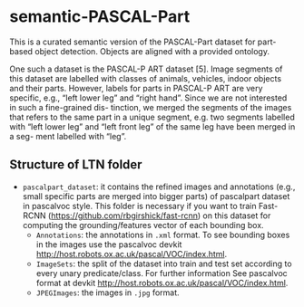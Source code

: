 # semantic-PASCAL-Part
This is a curated semantic version of the PASCAL-Part dataset for part-based object detection. Objects are aligned with a provided ontology.




One such a dataset is the PASCAL-P ART dataset
[5]. Image segments of this dataset are labelled with
classes of animals, vehicles, indoor objects and their
parts. However, labels for parts in PASCAL-P ART are
very specific, e.g., “left lower leg” and “right hand”.
Since we are not interested in such a fine-grained dis-
tinction, we merged the segments of the images that
refers to the same part in a unique segment, e.g. two
segments labelled with “left lower leg” and “left front
leg” of the same leg have been merged in a seg-
ment labelled with “leg”.


## Structure of LTN folder

- `pascalpart_dataset`: it contains the refined images and annotations (e.g., small specific parts are merged into bigger parts) of pascalpart dataset in pascalvoc style. This folder is necessary if you want to train Fast-RCNN (https://github.com/rbgirshick/fast-rcnn) on this dataset for computing the grounding/features vector of each bounding box.
    - `Annotations`: the annotations in `.xml` format. To see bounding boxes in the images use the pascalvoc devkit http://host.robots.ox.ac.uk/pascal/VOC/index.html.
    - `ImageSets`: the split of the dataset into train and test set according to every unary predicate/class. For further information See pascalvoc format at devkit http://host.robots.ox.ac.uk/pascal/VOC/index.html.
    - `JPEGImages`: the images in `.jpg` format.
